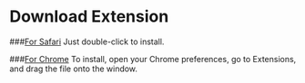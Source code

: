 Download Extension
==================

###[For Safari](https://github.com/jesstech/Tumblr-HTML5-Audio/raw/master/safari/Tumblr-HTML5-Audio1.0.safariextz)
    Just double-click to install.

###[For Chrome](https://github.com/jesstech/Tumblr-HTML5-Audio/raw/master/chrome/Tumblr-HTML5-Audio1.0.crx)
    To install, open your Chrome preferences, go to Extensions, and drag the file onto the window.